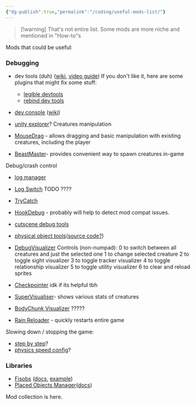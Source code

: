 ```yaml
---
{"dg-publish":true,"permalink":"/coding/useful-mods-list/"}
---
```


> [!warning] That's not entire list. Some mods are more niche and mentioned in "How-to"s

Mods that could be useful:
### Debugging
- dev tools (duh) ([wiki](https://rainworldmodding.miraheze.org/wiki/Dev_Tools), [video guide](https://www.youtube.com/watch?v=ggpKX6IJVFg))
If you don't like it, here are some plugins that might fix some stuff:
   - [legible devtools](https://steamcommunity.com/sharedfiles/filedetails/?id=2933848147)
   - [rebind dev tools](https://steamcommunity.com/sharedfiles/filedetails/?id=2940372957)
   
- [dev console](https://steamcommunity.com/sharedfiles/filedetails/?id=2920528044) ([wiki](https://github.com/SlimeCubed/DevConsole/wiki))

- [unity explorer](https://steamcommunity.com/sharedfiles/filedetails/?id=3317633200)?
Creatures manipulation
- [MouseDrag](https://steamcommunity.com/sharedfiles/filedetails/?id=3008864244) - allows dragging and basic manipulation with existing creatures, including the player
- [BeastMaster](https://steamcommunity.com/sharedfiles/filedetails/?id=2920903670)- provides convenient way to spawn creatures in-game


Debug/crash control
- [log manager](https://steamcommunity.com/sharedfiles/filedetails/?id=3138158069)
- [Log Switch](https://steamcommunity.com/sharedfiles/filedetails/?id=3194112300) TODO ????
- [TryCatch](https://steamcommunity.com/sharedfiles/filedetails/?id=2927326990)
- [HookDebug](https://steamcommunity.com/sharedfiles/filedetails/?id=3414105084) - probably will help to detect mod compat issues.

- [cutscene debug tools](https://steamcommunity.com/sharedfiles/filedetails/?id=3269401924)
- [physical object tools](https://steamcommunity.com/sharedfiles/filedetails/?id=2953383342)([source code?](https://github.com/casheww/RW-ToolBox))

- [DebugVisualizer](https://steamcommunity.com/sharedfiles/filedetails/?id=3136260525)
Controls (non-numpad):
0 to switch between all creatures and just the selected one
1 to change selected creature
2 to toggle sight visualizer
3 to toggle tracker visualizer
4 to toggle relationship visualizer
5 to toggle utility visualizer
6 to clear and reload sprites
- [Checkpointer](https://steamcommunity.com/sharedfiles/filedetails/?id=3168261789) idk if its helpful tbh
- [SuperVisualiser](https://steamcommunity.com/sharedfiles/filedetails/?id=3035802284)- shows various stats of creatures
- [BodyChunk Visualizer](https://steamcommunity.com/sharedfiles/filedetails/?id=3252161184&searchtext=debug) ?????

- [Rain Reloader](https://steamcommunity.com/sharedfiles/filedetails/?id=3172072318) - quickly restarts entire game

Slowing down / stopping the game:
- [step by step](https://steamcommunity.com/sharedfiles/filedetails/?id=3311149960)?
- [physics speed config](https://steamcommunity.com/sharedfiles/filedetails/?id=2940029256)?

### Libraries
- [Fisobs](https://steamcommunity.com/sharedfiles/filedetails/?id=2920541687) ([docs](https://docs.google.com/document/d/1RS8m_7cR5BIJwmRF9zZ1JnZXt-7j5pF8sm4jkRKiY1g/edit?tab=t.0#heading=h.jwenpzxh29co), [example](https://github.com/Dual-Iron/fisobs/blob/master/examples/README.md))
- [Placed Objects Manager](https://steamcommunity.com/sharedfiles/filedetails/?id=2920439169)([docs](https://github.com/Rain-World-Modding/Pom)) 


Mod collection is here.